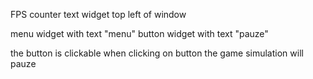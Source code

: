 FPS counter text widget top left of window

menu widget with text "menu"
button widget with text "pauze"

the button is clickable
when clicking on button the game simulation will pauze